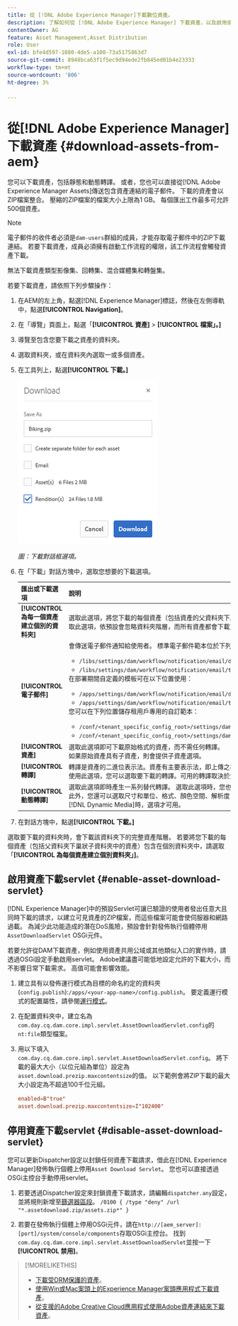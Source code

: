 ```yaml
---
title: 從 [!DNL Adobe Experience Manager]下載數位資產。
description: 了解如何從 [!DNL Adobe Experience Manager] 下載資產，以及啟用或停用下載功能。
contentOwner: AG
feature: Asset Management,Asset Distribution
role: User
exl-id: bfe4d597-1080-4de5-a100-73a5175863d7
source-git-commit: 8948bca63f1f5ec9d94ede2fb845ed01b4e23333
workflow-type: tm+mt
source-wordcount: '806'
ht-degree: 3%

---
```


# 從[!DNL Adobe Experience Manager]下載資產 {#download-assets-from-aem}

您可以下載資產，包括靜態和動態轉譯。 或者，您也可以直接從[!DNL Adobe Experience Manager Assets]傳送包含資產連結的電子郵件。 下載的資產會以ZIP檔案整合。 壓縮的ZIP檔案的檔案大小上限為1 GB。 每個匯出工作最多可允許500個資產。

>[!NOTE]
>
>電子郵件的收件者必須是`dam-users`群組的成員，才能存取電子郵件中的ZIP下載連結。 若要下載資產，成員必須擁有啟動工作流程的權限，該工作流程會觸發資產下載。

無法下載資產類型影像集、回轉集、混合媒體集和轉盤集。

若要下載資產，請依照下列步驟操作：

1. 在AEM的左上角，點選[!DNL Experience Manager]標誌，然後在左側導軌中，點選&#x200B;**[!UICONTROL Navigation]**。
1. 在「導覽」頁面上，點選「**[!UICONTROL 資產]** > **[!UICONTROL 檔案」。]**
1. 導覽至包含您要下載之資產的資料夾。
1. 選取資料夾，或在資料夾內選取一或多個資產。
1. 在工具列上，點選&#x200B;**[!UICONTROL 下載。]**

   ![從Experience Manager資產下載資產時的可用選項](/help/assets/assets/asset_download_dialog.png)

   *圖：下載對話框選項。*

1. 在「下載」對話方塊中，選取您想要的下載選項。

   | 匯出或下載選項 | 說明 |
   |---|---|
   | **[!UICONTROL 為每一個資產建立個別的資料夾]** | 選取此選項，將您下載的每個資產（包括資產的父資料夾下巢狀子資料夾中的資產），納入本機電腦上的一個資料夾。 若未選取此選項，依預設會忽略資料夾階層，而所有資產都會下載至本機電腦的一個資料夾中。 |
   | **[!UICONTROL 電子郵件]** | 會傳送電子郵件通知給使用者。 標準電子郵件範本位於下列位置：<ul><li>`/libs/settings/dam/workflow/notification/email/downloadasset`。</li><li>`/libs/settings/dam/workflow/notification/email/transientworkflowcompleted`。</li></ul> 在部署期間自定義的模板可在以下位置使用： <ul><li>`/apps/settings/dam/workflow/notification/email/downloadasset`。</li><li>`/apps/settings/dam/workflow/notification/email/transientworkflowcompleted`。</li></ul>您可以在下列位置儲存租用戶專用的自訂範本：<ul><li>`/conf/<tenant_specific_config_root>/settings/dam/workflow/notification/email/downloadasset`。</li><li>`/conf/<tenant_specific_config_root>/settings/dam/workflow/notification/email/transientworkflowcompleted`。</li></ul> |
   | **[!UICONTROL 資產]** | 選取此選項即可下載原始格式的資產，而不需任何轉譯。<br>如果原始資產具有子資產，則會提供子資產選項。 |
   | **[!UICONTROL 轉譯]** | 轉譯是資產的二進位表示法。資產有主要表示法，即上傳之檔案的主要表示法。 它們可以有任意數量的表示。 <br> 使用此選項，您可以選取要下載的轉譯。可用的轉譯取決於您選取的資產。 如果資產有任何轉譯，則可使用選項。 |
   | **[!UICONTROL 動態轉譯]** | 選取此選項即時產生一系列替代轉譯。 選取此選項時，您也可以從[影像預設集](image-presets.md)清單中選取，以動態方式選取您要建立的轉譯。 <br>此外，您還可以選取尺寸和單位、格式、顏色空間、解析度，以及任何可選的影像修飾符，如反相影像。只有在您已啟用[!DNL Dynamic Media]時，選項才可用。 |

1. 在對話方塊中，點選&#x200B;**[!UICONTROL 下載。]**

選取要下載的資料夾時，會下載該資料夾下的完整資產階層。 若要將您下載的每個資產（包括父資料夾下巢狀子資料夾中的資產）包含在個別資料夾中，請選取「**[!UICONTROL 為每個資產建立個別資料夾」]**。

## 啟用資產下載servlet {#enable-asset-download-servlet}

[!DNL Experience Manager]中的預設Servlet可讓已驗證的使用者發出任意大且同時下載的請求，以建立可見資產的ZIP檔案，而這些檔案可能會使伺服器和網路過載。 為減少此功能造成的潛在DoS風險，預設會針對發佈執行個體停用`AssetDownloadServlet` OSGi元件。

若要允許從DAM下載資產，例如使用資產共用公域或其他類似入口的實作時，請透過OSGi設定手動啟用servlet。 Adobe建議盡可能低地設定允許的下載大小，而不影響日常下載需求。 高值可能會影響效能。

1. 建立具有以發佈運行模式為目標的命名約定的資料夾(`config.publish`):`/apps/<your-app-name>/config.publish`。 要定義運行模式的配置屬性，請參閱[運行模式](/help/sites-deploying/configure-runmodes.md#defining-configuration-properties-for-a-run-mode)。
1. 在配置資料夾中，建立名為`com.day.cq.dam.core.impl.servlet.AssetDownloadServlet.config`的`nt:file`類型檔案。
1. 用以下填入`com.day.cq.dam.core.impl.servlet.AssetDownloadServlet.config`。 將下載的最大大小（以位元組為單位）設定為`asset.download.prezip.maxcontentsize`的值。 以下範例會將ZIP下載的最大大小設定為不超過100千位元組。

   ```conf
   enabled=B"true"
   asset.download.prezip.maxcontentsize=I"102400"
   ```

## 停用資產下載servlet {#disable-asset-download-servlet}

您可以更新Dispatcher設定以封鎖任何資產下載請求，借此在[!DNL Experience Manager]發佈執行個體上停用`Asset Download Servlet`。 您也可以直接透過OSGi主控台手動停用servlet。

1. 若要透過Dispatcher設定來封鎖資產下載請求，請編輯`dispatcher.any`設定，並將規則新增至[篩選器區段](https://experienceleague.adobe.com/docs/experience-manager-dispatcher/using/configuring/dispatcher-configuration.html#configuring-access-to-content-filter)。 `/0100 { /type "deny" /url "*.assetdownload.zip/assets.zip*" }`

1. 若要在發佈執行個體上停用OSGi元件，請在`http://[aem_server]:[port]/system/console/components`存取OSGi主控台。 找到`com.day.cq.dam.core.impl.servlet.AssetDownloadServlet`並按一下&#x200B;**[!UICONTROL 禁用]**。

>[!MORELIKETHIS]
>
>* [下載受DRM保護的資產](drm.md)。
>* [使用Win或Mac案頭上的Experience Manager案頭應用程式下載資產](https://helpx.adobe.com/tw/experience-manager/desktop-app/aem-desktop-app.html)。
>* [從支援的Adobe Creative Cloud應用程式使用Adobe資產連結來下載資產](https://helpx.adobe.com/tw/enterprise/using/manage-assets-using-adobe-asset-link.html)。

